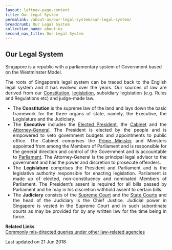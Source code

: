 ```yaml
---
layout: leftnav-page-content
title: Our Legal System
permalink: /about-us/our-legal-system/our-legal-system/
breadcrumb: Our Legal System
collection_name: about-us
second_nav_title: Our Legal System
---
```


Our Legal System
---

Singapore is a republic with a parliamentary system of Government based on the Westminster Model.

<p style="text-align: justify">The roots of Singapore’s legal system can be traced back to the English legal system and it has evolved over the years. Our sources of law are derived from our <a href="https://sso.agc.gov.sg/Act/CONS1963" target="_blank">Constitution</a>,  <a href="https://sso.agc.gov.sg/" target="_blank">legislation</a>, subsidiary legislation (e.g. Rules and Regulations etc) and judge-made law.

<ul>
  <li style="text-align: justify">The <b>Constitution</b> is the supreme law of the land and lays down the basic framework for the three organs of state, namely, the Executive, the Legislature and the Judiciary.</li>
  <li style="text-align: justify">The <b>Executive</b> includes the <a href="https://www.istana.gov.sg/" target="_blank">Elected President</a>, the <a href="https://www.pmo.gov.sg/the-cabinet" target="_blank">Cabinet</a> and the <a href="https://www.agc.gov.sg/" target="_blank">Attorney-General</a>. The President is elected by the people and is empowered to veto government budgets and appointments to public office. The Cabinet comprises the <a href="https://www.pmo.gov.sg/" target="_blank">Prime Minister</a> and Ministers appointed from among the Members of Parliament and is responsible for the general direction and control of the Government and is accountable to <a href="https://www.parliament.gov.sg/" target="_blank">Parliament</a>. The Attorney-General is the principal legal advisor to the government and has the power and discretion to prosecute offenders.</li>
  <li style="text-align: justify">The <b>Legislature</b> comprises the President and Parliament and is the legislative authority responsible for enacting legislation. Parliament is made up of elected, non-constituency and nominated Members of Parliament. The President’s assent is required for all bills passed by Parliament and he may in his discretion withhold assent to certain bills.</li>
  <li style="text-align: justify">The <b>Judiciary</b> consists of the <a href="https://www.supremecourt.gov.sg/" target="_blank">Supreme Court</a> and the <a href="https://www.statecourts.gov.sg/" target="_blank">State Courts</a> and the head of the Judiciary is the Chief Justice. Judicial power in Singapore is vested in the Supreme Court and in such subordinate courts as may be provided for by any written law for the time being in force.</li>
</ul>

**Related Links**<br>
[Commonly mis-directed queries under other law-related agencies](/about-us/our-legal-system/queries-under-other-law-related-agencies/)

<p class="right-side-updated">Last updated on 21 Jun 2018</p>

